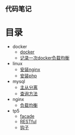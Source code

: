 ## 代码笔记
# 目录
* docker
    * [docker](docker/docker.md)
    * [记录一次docker负载均衡](docker/记录一次docker负载均衡.md)
* linux
    * [安装nginx](linux/centos7安装nginx.md)
    * [安装php](linux/centos7安装php.md)
* mysql
    * [主从分离](mysql/从0开始主从分离配置.md)
    * [查询方法](mysql/操作记录.md)
* nginx
    * [负载均衡](nginx/nginx负载均衡.md)
* tp5
    * [facade](tp5/facade（门面）.md)
    * [RESTful](tp5/RESTfulAPIdemo.md)
    * [钩子](tp5/钩子（HOOK）.md)

